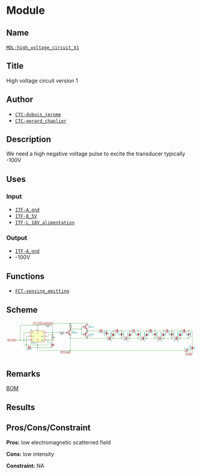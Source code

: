 # Module
<!---![](viewme.png)--->

## Name
[`MDL-high_voltage_circuit_V1`]()

## Title
High voltage circuit version 1

## Author
* [`CTC-dubois_jerome`]()
* [`CTC-gerard_chaplier`]()

## Description
We need a high negative voltage pulse to excite the transducer typically -100V

## Uses
### Input
* [`ITF-A_gnd`]()
* [`ITF-B_5V`]()
* [`ITF-L_18V_alimentation`]()

### Output
* [`ITF-A_gnd`]()
* -100V

## Functions
* [`FCT-sensing_emitting`]()

## Scheme
![](./images/scheme.png)

## Remarks
[BOM](./src/MDL-high_voltage_v1.csv)

## Results

## Pros/Cons/Constraint

**Pros:** low electromagnetic scatterred field

**Cons:** low intensity

**Constraint:** NA
